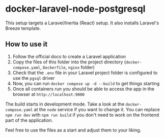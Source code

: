 # docker-laravel-node-postgresql

This setup targets a Laravel/Inertia (React) setup. It also installs Laravel's Breeze template.

## How to use it

1. Follow the official docs to create a Laravel application
2. Copy the files of this folder into the project directory (`docker-compose.yaml`, `Dockerfile`, `nginx` folder)
3. Check that the `.env` file in your Laravel project folder is configured to use the `pgsql` driver
4. Now, you can run `docker compose up -d --build` to get things starting
5. Once all containers run you should be able to access the app in the browser at `http://localhost:9000`

The build starts in development mode. Take a look at the `docker-compose.yaml` at the `node` service if you want to change it.
You can replace `npm run dev` with `npm run build` if you don't need to work on the frontend part of the application.

Feel free to use the files as a start and adjust them to your liking.

